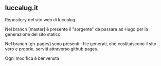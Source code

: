 ## luccalug.it

Repository del sito web di luccalug

Nel branch [master] è presente il "sorgente" da passare ad Hugo per la generazione del sito statico.

Nel branch [gh-pages] sono presenti i file generati, che costituiscono il sito vero e proprio, serviti attraverso github pages.

Ogni modifica è benvenuta
